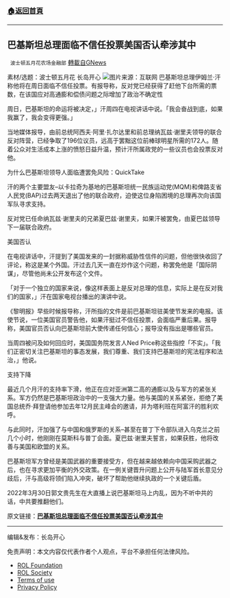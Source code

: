###  [:house:返回首頁](https://github.com/ourhimalayas/txt)
---


## 巴基斯坦总理面临不信任投票美国否认牵涉其中
` 波士顿五月花农场金融部` [轉載自GNews](https://gnews.org/zh-hans/2267791/)

素材/选题：波士顿五月花 长岛开心
![](https://assets.gnews.org/wp-content/uploads/2022/04/截屏2022-04-01-下午2.54.02.png)图片来源：互联网
巴基斯坦总理伊姆兰·汗称他将在周日面临不信任投票。有报导称，反对党已经获得了赶他下台所需的票数，在该国应对高通膨和偿债问题之际增加了政治不确定性

周日，巴基斯坦的命运将被决定，」汗周四在电视讲话中说。「我会奋战到底，如果我赢了，我会变得更强。」

当地媒体报导，由前总统阿西夫·阿里·扎尔达里和前总理纳瓦兹·谢里夫领导的联合反对阵营，已经争取了196位议员，远高于罢黜这位前棒球明星所需的172人。随着公众对生活成本上涨的愤怒日益升温，预计汗所属政党的一些议员也会投票反对他。

为什么巴基斯坦领导人面临遭罢免风险：QuickTake

汗的两个主要盟友–以卡拉奇为基地的巴基斯坦统一民族运动党(MQM)和俾路支省人民党(BAP)过去两天退出了他的联合政府，迫使这位身陷困境的总理再次向该国军队寻求支持。

反对党已任命纳瓦兹·谢里夫的兄弟夏巴兹·谢里夫，如果汗被罢免，由夏巴兹领导下一届联合政府。

美国否认

在电视讲话中，汗提到了美国发来的一封据称威胁性信件的问题，但他很快收回了评论，称这是某个外国。汗过去几天一直在炒作这个问题，称罢免他是「国际阴谋」，尽管他尚未公开发布这个文件。

「对于一个独立的国家来说，像这样表面上是反对总理的信息，实际上是在反对我们的国家，」汗在国家电视台播出的演讲中说。

《黎明报》早些时候报导称，汗所指的文件是前巴基斯坦驻美使节发来的电报。该使节说，一位美国官员警告他，如果汗挺过不信任投票，会面临严重后果。报导称，美国官员否认向巴基斯坦前大使传递任何信心；报导没有指出是哪些官员。

当周四被问及如何回应时，美国国务院发言人Ned Price称这些指控「不实」。「我们正密切关注巴基斯坦的事态发展，我们尊重、我们支持巴基斯坦的宪法程序和法治，」他说。

支持下降

最近几个月汗的支持率下滑，他正在应对亚洲第二高的通膨以及与军方的紧张关系。军方仍然是巴基斯坦政治中的一支强大力量。他与美国的关系紧张，拒绝了美国总统乔·拜登请他参加去年12月民主峰会的邀请，并为塔利班在阿富汗的胜利欢呼。

与此同时，汗加强了与中国和俄罗斯的关系–甚至在普丁下令部队进入乌克兰之前几个小时，他刚刚在莫斯科与普丁会面。夏巴兹·谢里夫誓言，如果获胜，他将改善与美国和欧盟的关系。

巴基斯坦军方曾经是美国武器的重要接受方，但在越来越依赖向中国采购武器之后，也在寻求更加平衡的外交政策。在一例关键晋升问题上公开与陆军首长意见分歧后，汗与高级将领们陷入冲突，破坏了帮助他继续执政的一个关键后盾。

2022年3月30日郭文贵先生在大直播上说巴基斯坦马上内乱，因为不听中共的话，中共要推翻他们。

原文链接：[**巴基斯坦总理面临不信任投票美国否认牵涉其中**](https://hk.news.yahoo.com/%E5%B7%B4%E5%9F%BA%E6%96%AF%E5%9D%A6%E7%B8%BD%E7%90%86%E9%9D%A2%E8%87%A8%E4%B8%8D%E4%BF%A1%E4%BB%BB%E6%8A%95%E7%A5%A8-%E6%93%9A%E5%A0%B1%E5%8F%8D%E5%B0%8D%E9%BB%A8%E5%B7%B2%E7%B3%BE%E9%9B%86%E8%B6%B3%E5%A4%A0%E6%94%AF%E6%8C%81-031304590.html)

* * *

编辑&发布：长岛开心

 

免责声明：本文内容仅代表作者个人观点，平台不承担任何法律风险。

- [ROL Foundation](https://rolfoundation.org/)
- [ROL Society](https://rolsociety.org/)
- [Terms of use](https://gnews.org/terms-of-use-3/)
- [Privacy Policy](https://gnews.org/privacy-policy/)
